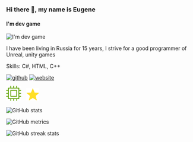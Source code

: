 ### Hi there 👋, my name is Eugene
#### I'm dev game
![I'm dev game](https://radikal.cloud/i/X2mHD)

I have been living in Russia for 15 years, I strive for a good programmer of Unreal, unity games

Skills: C#, HTML, C++



[<img src='https://cdn.jsdelivr.net/npm/simple-icons@3.0.1/icons/github.svg' alt='github' height='40'>](https://github.com/nelivv)  [<img src='https://cdn.jsdelivr.net/npm/simple-icons@3.0.1/icons/icloud.svg' alt='website' height='40'>](https://nelivv.github.io/index.html)  

<a href='https://docs.github.com/en/developers'><img src='https://raw.githubusercontent.com/acervenky/animated-github-badges/master/assets/devbadge.gif' width='40' height='40'></a> <a href='https://stars.github.com/'><img src='https://raw.githubusercontent.com/acervenky/animated-github-badges/master/assets/starbadge.gif' width='35' height='35'></a> 

![GitHub stats](https://github-readme-stats.vercel.app/api?username=nelivv&show_icons=true)  

![GitHub metrics](https://metrics.lecoq.io/nelivv)  

![GitHub streak stats](https://streak-stats.demolab.com/?user=nelivv)  

